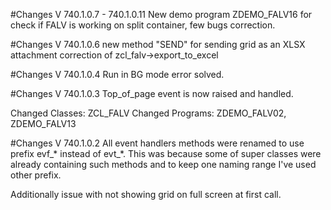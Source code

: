 #Changes V 740.1.0.7 - 740.1.0.11
New demo program ZDEMO_FALV16 for check if FALV is working on split container, few bugs correction.

#Changes V 740.1.0.6
new method "SEND" for sending grid as an XLSX attachment
correction of zcl_falv->export_to_excel 

#Changes V 740.1.0.4
Run in BG mode error solved.

#Changes V 740.1.0.3
Top_of_page event is now raised and handled.

Changed Classes: ZCL_FALV
Changed Programs: ZDEMO_FALV02, ZDEMO_FALV13

#Changes V 740.1.0.2
All event handlers methods were renamed to use prefix evf_* instead of evt_*. This was because some of super classes were already containing such methods and to keep one naming range I've used other prefix. 

Additionally issue with not showing grid on full screen at first call.  
